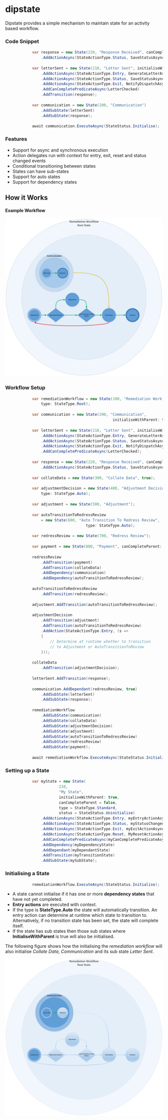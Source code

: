 # dipstate
Dipstate provides a simple mechanism to maintain state for an activity based workflow.

### Code Snippet 
```C#
            var response = new State(220, "Response Received", canCompleteParent: true)
                .AddActionAsync(StateActionType.Status, SaveStatusAsync);

            var letterSent = new State(210, "Letter Sent", initialiseWithParent: true)
                .AddActionAsync(StateActionType.Entry, GenerateLetterAsync)
                .AddActionAsync(StateActionType.Status, SaveStatusAsync)
                .AddActionAsync(StateActionType.Exit, NotifyDispatchAsync)
                .AddCanCompletePredicateAsync(LetterChecked)
                .AddTransition(response);

            var communication = new State(200, "Communication")
                .AddSubState(letterSent)
                .AddSubState(response);

            await communication.ExecuteAsync(StateStatus.Initialise);
```

### Features
  * Support for async and synchronous execution
  * Action delegates run with context for entry, exit, reset and status changed events
  * Conditional transitioning between states
  * States can have sub-states
  * Support for auto states
  * Support for dependency states

## How it Works

#### Example Workflow
![Alt text](/README-images/Dipstate-example-workflow.png?raw=true "Example workflow")

### Workflow Setup
```C#
            var remediationWorkflow = new State(100, "Remediation Workflow", 
                type: StateType.Root);

            var communication = new State(200, "Communication", 
                                                initialiseWithParent: true);

            var letterSent = new State(210, "Letter Sent", initialiseWithParent: true)
                .AddActionAsync(StateActionType.Entry, GenerateLetterAsync)
                .AddActionAsync(StateActionType.Status, SaveStatusAsync)
                .AddActionAsync(StateActionType.Exit, NotifyDispatchAsync)
                .AddCanCompletePredicateAsync(LetterChecked);

            var response = new State(220, "Response Received", canCompleteParent: true)
                .AddActionAsync(StateActionType.Status, SaveStatusAsync);
            
            var collateData = new State(300, "Collate Data", true);
            
            var adjustmentDecision = new State(400, "Adjustment Decision", 
                type: StateType.Auto);

            var adjustment = new State(500, "Adjustment");

            var autoTransitionToRedressReview 
                = new State(600, "Auto Transition To Redress Review", 
                                    type: StateType.Auto);

            var redressReview = new State(700, "Redress Review");

            var payment = new State(800, "Payment", canCompleteParent: true);

            redressReview
                .AddTransition(payment)
                .AddTransition(collateData)
                .AddDependency(communication)
                .AddDependency(autoTransitionToRedressReview);

            autoTransitionToRedressReview
                .AddTransition(redressReview);

            adjustment.AddTransition(autoTransitionToRedressReview);

            adjustmentDecision
                .AddTransition(adjustment)
                .AddTransition(autoTransitionToRedressReview)
                .AddAction(StateActionType.Entry, (s =>
                {
                    // Determine at runtime whether to transition 
                    // to Adjustment or AutoTransitionToReview
                }));

            collateData
                .AddTransition(adjustmentDecision);

            letterSent.AddTransition(response);

            communication.AddDependant(redressReview, true)
                .AddSubState(letterSent)
                .AddSubState(response);

            remediationWorkflow
                .AddSubState(communication)
                .AddSubState(collateData)
                .AddSubState(adjustmentDecision)
                .AddSubState(adjustment)
                .AddSubState(autoTransitionToRedressReview)
                .AddSubState(redressReview)
                .AddSubState(payment);

            await remediationWorkflow.ExecuteAsync(StateStatus.Initialise);
```

### Setting up a State

```C#
            var myState = new State(
                        210, 
                        "My State", 
                        initialiseWithParent: true, 
                        canCompleteParent = false,
                        type = StateType.Standard, 
                        status = StateStatus.Uninitialise)
                .AddActionAsync(StateActionType.Entry, myEntryActionAsync)
                .AddActionAsync(StateActionType.Status, myStatusChangedActionAsync)
                .AddActionAsync(StateActionType.Exit, myExitActionAsync)
                .AddActionAsync(StateActionType.Reset, MyResetActionAsync)
                .AddCanCompletePredicateAsync(myCanCompletePredicateAsync)
                .AddDependency(myDependencyState)
                .AddDependant(myDependantState)                
                .AddTransition(myTransitionState)
                .AddSubState(mySubState);
```

### Initialising a State

```C#
            remediationWorkflow.ExecuteAsync(StateStatus.Initialise);
```

  * A state cannot initialise if it has one or more **dependency states** that have not yet completed.
  * **Entry actions** are executed with context.  
  * If the type is **StateType.Auto** the state will automatically transition. An entry action can determine at runtime which state to transition to. Alternatively, if no transition state has been set, the state will complete itself.  
  * If the state has sub states then those sub states where **InitialiseWithParent** is true will also be initialised. 

The following figure shows how the initialising the *remediation workflow* will also initialise *Collate Data*, *Communication* and its sub state *Letter Sent*.

![Alt text](/README-images/Dipstate-example-initialiseState.png?raw=true "Initialising a state")

